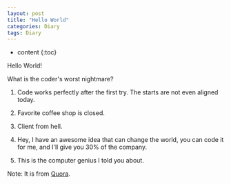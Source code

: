 ```yaml
---
layout: post
title: "Hello World"
categories: Diary
tags: Diary
---
```

* content
{:toc}

Hello World!

What is the coder's worst nightmare? 

1. Code works perfectly after the first try. The starts are not even aligned today.

2. Favorite coffee shop is closed.

3. Client from hell.

4. Hey, I have an awesome idea that can change the world, you can code it for me, and I'll give you 30% of the company. 

5. This is the computer genius I told you about.

Note: It is from [Quora](https://www.quora.com/What-is-a-coders-worst-nightmare/answer/Aladin-Bensassi).